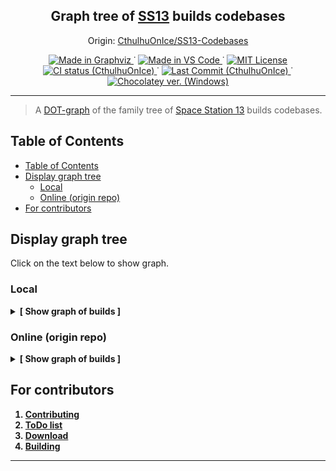 
<p align="center">
	<h2 align="center">
		Graph tree of <a href="http://www.byond.com/games/Exadv1/SpaceStation13">SS13</a> builds codebases
	</h2>
	<p align="center">
		Origin:
		<a href="https://github.com/CthulhuOnIce/SS13-Codebases">
			CthulhuOnIce/SS13-Codebases
		</a>
	</p>
</p>

<p align="center">
	<!--
		Static Badges
	-->
	<a href="https://graphviz.org/">
		<img alt="Made in Graphviz"
		src="./.github/static/Made_in-Graphviz-30638e.svg"/>
	</a>˙
	<a href="https://code.visualstudio.com/">
		<img alt="Made in VS Code"
		src="./.github/static/Made_in-VS_Code-1f425f.svg"/>
	</a>˙
	<a href="https://opensource.org/licenses/MIT">
		<img alt="MIT License"
		src="./.github/static/License-MIT-yellow.svg"/>
	</a>
	<br>
	<!--
		Dinamic Badges
	-->
	<a href="https://github.com/CthulhuOnIce/SS13-Codebases/actions/workflows/main.yml">
		<img alt="CI status (CthulhuOnIce)"
		src="https://github.com/CthulhuOnIce/SS13-Codebases/actions/workflows/main.yml/badge.svg"/>
	</a>˙
	<a href="https://github.com/CthulhuOnIce/SS13-Codebases/commits/">
		<img alt="Last Commit (CthulhuOnIce)"
		src="https://img.shields.io/github/last-commit/CthulhuOnIce/SS13-Codebases"/>
	</a>˙
	<a href="https://community.chocolatey.org/packages/Graphviz">
		<img alt="Chocolatey ver. (Windows)"
		src="https://img.shields.io/chocolatey/v/graphviz">
	</a>
</p>

---

> A [DOT-graph](https://en.wikipedia.org/wiki/DOT_(graph_description_language)) of the family tree of [Space Station 13](http://www.byond.com/games/Exadv1/SpaceStation13) builds codebases.

## Table of Contents

- [Table of Contents](#table-of-contents)
- [Display graph tree](#display-graph-tree)
	- [Local](#local)
	- [Online (origin repo)](#online-origin-repo)
- [For contributors](#for-contributors)

## Display graph tree

Click on the text below to show graph.

### Local

<details>
	<summary><b>[ Show graph of builds ]</b></summary>
	<a href="./out/tree.svg?sanitize=true">
		<img alt="Graphviz graph (local)" src="./out/tree.svg?sanitize=true">
	</a>
	<b>Compiled: July 07, 2021 - 03:12PM (ÜTC +03)</b>
	<br/>
	(or check auto-generated datetime <a href="./out/compile_datetime.txt/">here</a>)
</details>

### Online (origin repo)

<details>
	<summary><b>[ Show graph of builds ]</b></summary>
	<a href="https://github.com/CthulhuOnIce/SS13-Codebases/blob/master/out/tree.svg?sanitize=true">
		<img alt="Graphviz graph (online)" src="./out/tree.svg?sanitize=true">
	</a>
	<b>Check auto-generated datetime <a href="https://github.com/CthulhuOnIce/SS13-Codebases/blob/master/out/compile_datetime.txt?sanitize=true">here</a>
</details>

## For contributors

 1. [Contributing](./.github/CONTRIBUTING.md)
 1. [ToDo list](./.github/TODO.md)
 1. [Download](./.github/DOWNLOAD.md)
 1. [Building](./.github/BUILDING.md)

---
